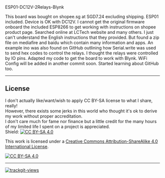 ESP01-DC12V-2Relays-Blynk

This board was bought on shopee.sg at SGD7.24 excluding shipping. ESP01 included.
Device is OK with DC12V.
I cannot get the original firmware onboard the included ESP8266 to get working with instructions on shopee product page.
Searched online at LCTech website and many others.
I just can't understand the English instructions that they provided.
But found a zip file on mediafire and baidu which contain many information and apps.
An example ino was also found on GitHub outlining how Serial.write was used to send hex codes to control the relays.
I thought the relays were controlled by IO pins.
Adapted my code to get the board to work with Blynk. WiFi Config will be added in another commit soon.
Started learning about GitHub too.

***
## License
I don't actually like/want/wish to apply CC BY-SA license to what I share, really!\
However, there exists some jerks in this world who thought it's ok to derive my work without proper accreditation.\
I don't care much for fame nor finance but a little credit for the many hours of my limited life I spent on a project is appreciated.\
Shield: [![CC BY-SA 4.0][cc-by-sa-shield]][cc-by-sa]

This work is licensed under a
[Creative Commons Attribution-ShareAlike 4.0 International License][cc-by-sa].

[![CC BY-SA 4.0][cc-by-sa-image]][cc-by-sa]

[cc-by-sa]: http://creativecommons.org/licenses/by-sa/4.0/
[cc-by-sa-image]: https://licensebuttons.net/l/by-sa/4.0/88x31.png
[cc-by-sa-shield]: https://img.shields.io/badge/License-CC%20BY--SA%204.0-lightgrey.svg
***

 <a href="https://trackgit.com">
<img src="https://us-central1-trackgit-analytics.cloudfunctions.net/token/ping/knlqwk4f5p3jdsdf2q4k" alt="trackgit-views" />
</a>
